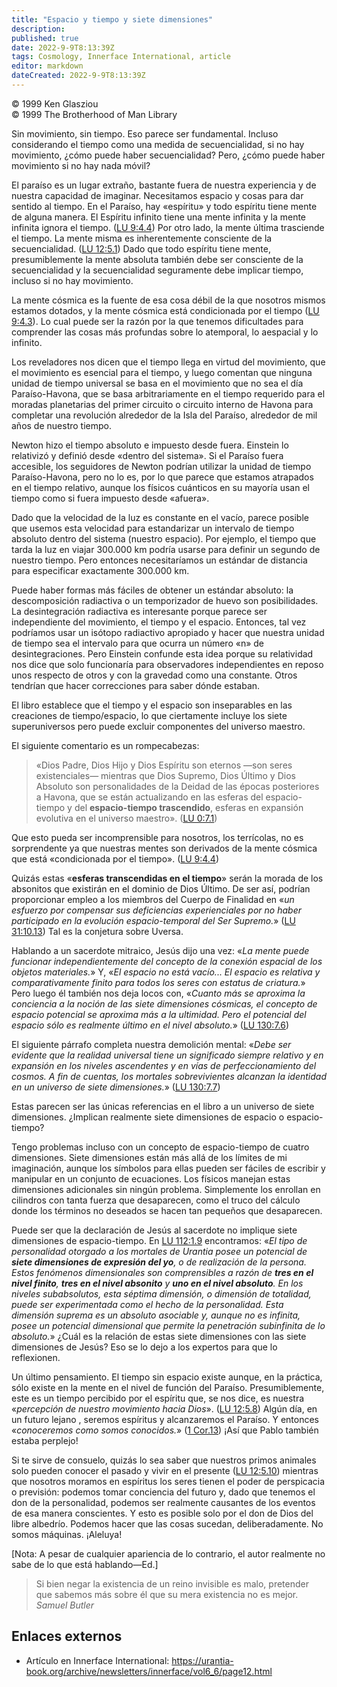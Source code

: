 ```yaml
---
title: "Espacio y tiempo y siete dimensiones"
description: 
published: true
date: 2022-9-9T8:13:39Z
tags: Cosmology, Innerface International, article
editor: markdown
dateCreated: 2022-9-9T8:13:39Z
---
```


<p class="v-card v-sheet theme--light grey lighten-3 px-2">© 1999 Ken Glasziou<br>© 1999 The Brotherhood of Man Library</p>

Sin movimiento, sin tiempo. Eso parece ser fundamental. Incluso considerando el tiempo como una medida de secuencialidad, si no hay movimiento, ¿cómo puede haber secuencialidad? Pero, ¿cómo puede haber movimiento si no hay nada móvil?

El paraíso es un lugar extraño, bastante fuera de nuestra experiencia y de nuestra capacidad de imaginar. Necesitamos espacio y cosas para dar sentido al tiempo. En el Paraíso, hay «espíritu» y todo espíritu tiene mente de alguna manera. El Espíritu infinito tiene una mente infinita y la mente infinita ignora el tiempo. ([LU 9:4.4](/es/The_Urantia_Book/9#p4_4)) Por otro lado, la mente última trasciende el tiempo. La mente misma es inherentemente consciente de la secuencialidad. ([LU 12:5.1](/es/The_Urantia_Book/12#p5_1)) Dado que todo espíritu tiene mente, presumiblemente la mente absoluta también debe ser consciente de la secuencialidad y la secuencialidad seguramente debe implicar tiempo, incluso si no hay movimiento.

La mente cósmica es la fuente de esa cosa débil de la que nosotros mismos estamos dotados, y la mente cósmica está condicionada por el tiempo ([LU 9:4.3](/es/The_Urantia_Book/9#p4_3)). Lo cual puede ser la razón por la que tenemos dificultades para comprender las cosas más profundas sobre lo atemporal, lo aespacial y lo infinito.

Los reveladores nos dicen que el tiempo llega en virtud del movimiento, que el movimiento es esencial para el tiempo, y luego comentan que ninguna unidad de tiempo universal se basa en el movimiento que no sea el día Paraíso-Havona, que se basa arbitrariamente en el tiempo requerido para el moradas planetarias del primer circuito o circuito interno de Havona para completar una revolución alrededor de la Isla del Paraíso, alrededor de mil años de nuestro tiempo.

Newton hizo el tiempo absoluto e impuesto desde fuera. Einstein lo relativizó y definió desde «dentro del sistema». Si el Paraíso fuera accesible, los seguidores de Newton podrían utilizar la unidad de tiempo Paraíso-Havona, pero no lo es, por lo que parece que estamos atrapados en el tiempo relativo, aunque los físicos cuánticos en su mayoría usan el tiempo como si fuera impuesto desde «afuera».

Dado que la velocidad de la luz es constante en el vacío, parece posible que usemos esta velocidad para estandarizar un intervalo de tiempo absoluto dentro del sistema (nuestro espacio). Por ejemplo, el tiempo que tarda la luz en viajar 300.000 km podría usarse para definir un segundo de nuestro tiempo. Pero entonces necesitaríamos un estándar de distancia para especificar exactamente 300.000 km.

Puede haber formas más fáciles de obtener un estándar absoluto: la descomposición radiactiva o un temporizador de huevo son posibilidades. La desintegración radiactiva es interesante porque parece ser independiente del movimiento, el tiempo y el espacio. Entonces, tal vez podríamos usar un isótopo radiactivo apropiado y hacer que nuestra unidad de tiempo sea el intervalo para que ocurra un número «n» de desintegraciones. Pero Einstein confunde esta idea porque su relatividad nos dice que solo funcionaría para observadores independientes en reposo unos respecto de otros y con la gravedad como una constante. Otros tendrían que hacer correcciones para saber dónde estaban.

El libro establece que el tiempo y el espacio son inseparables en las creaciones de tiempo/espacio, lo que ciertamente incluye los siete superuniversos pero puede excluir componentes del universo maestro.

El siguiente comentario es un rompecabezas:

> «Dios Padre, Dios Hijo y Dios Espíritu son eternos —son seres existenciales— mientras que Dios Supremo, Dios Último y Dios Absoluto son personalidades de la Deidad de las épocas posteriores a Havona, que se están actualizando en las esferas del espacio-tiempo y del **espacio-tiempo trascendido**, esferas en expansión evolutiva en el universo maestro». ([LU 0:7.1](/es/The_Urantia_Book/0#p7_1))

Que esto pueda ser incomprensible para nosotros, los terrícolas, no es sorprendente ya que nuestras mentes son derivados de la mente cósmica que está «condicionada por el tiempo». ([LU 9:4.4](/es/The_Urantia_Book/9#p4_4))

Quizás estas «**esferas transcendidas en el tiempo**» serán la morada de los absonitos que existirán en el dominio de Dios Último. De ser así, podrían proporcionar empleo a los miembros del Cuerpo de Finalidad en «_un esfuerzo por compensar sus deficiencias experienciales por no haber participado en la evolución espacio-temporal del Ser Supremo._» ([LU 31:10.13](/es/The_Urantia_Book/31#p10_13)) Tal es la conjetura sobre Uversa.

Hablando a un sacerdote mitraico, Jesús dijo una vez: «_La mente puede funcionar independientemente del concepto de la conexión espacial de los objetos materiales._» Y, «_El espacio no está vacío... El espacio es relativa y comparativamente finito para todos los seres con estatus de criatura._» Pero luego él también nos deja locos con, «_Cuanto más se aproxima la conciencia a la noción de las siete dimensiones cósmicas, el concepto de espacio potencial se aproxima más a la ultimidad. Pero el potencial del espacio sólo es realmente último en el nivel absoluto._» ([LU 130:7.6](/es/The_Urantia_Book/130#p7_6))

El siguiente párrafo completa nuestra demolición mental: «_Debe ser evidente que la realidad universal tiene un significado siempre relativo y en expansión en los niveles ascendentes y en vías de perfeccionamiento del cosmos. A fin de cuentas, los mortales sobrevivientes alcanzan la identidad en un universo de siete dimensiones._» ([LU 130:7.7](/es/The_Urantia_Book/130#p7_7))

Estas parecen ser las únicas referencias en el libro a un universo de siete dimensiones. ¿Implican realmente siete dimensiones de espacio o espacio-tiempo?

Tengo problemas incluso con un concepto de espacio-tiempo de cuatro dimensiones. Siete dimensiones están más allá de los límites de mi imaginación, aunque los símbolos para ellas pueden ser fáciles de escribir y manipular en un conjunto de ecuaciones. Los físicos manejan estas dimensiones adicionales sin ningún problema. Simplemente los enrollan en cilindros con tanta fuerza que desaparecen, como el truco del cálculo donde los términos no deseados se hacen tan pequeños que desaparecen.

Puede ser que la declaración de Jesús al sacerdote no implique siete dimensiones de espacio-tiempo. En [LU 112:1.9](/es/The_Urantia_Book/112#p1_9) encontramos: «_El tipo de personalidad otorgado a los mortales de Urantia posee un potencial de ***siete dimensiones de expresión del yo***, o de realización de la persona. Estos fenómenos dimensionales son comprensibles a razón de ***tres en el nivel finito***, ***tres en el nivel absonito*** y ***uno en el nivel absoluto***. En los niveles subabsolutos, esta séptima dimensión, o dimensión de totalidad, puede ser experimentada como el *hecho* de la personalidad. Esta dimensión suprema es un absoluto asociable y, aunque no es infinita, posee un potencial dimensional que permite la penetración subinfinita de lo absoluto._» ¿Cuál es la relación de estas siete dimensiones con las siete dimensiones de Jesús? Eso se lo dejo a los expertos para que lo reflexionen.

Un último pensamiento. El tiempo sin espacio existe aunque, en la práctica, sólo existe en la mente en el nivel de función del Paraíso. Presumiblemente, este es un tiempo percibido por el espíritu que, se nos dice, es nuestra «_percepción de nuestro movimiento hacia Dios_». ([LU 12:5.8](/es/The_Urantia_Book/12#p5_8)) Algún día, en un futuro lejano , seremos espíritus y alcanzaremos el Paraíso. Y entonces «_conoceremos como somos conocidos._» ([1 Cor.13](/es/Bible/1_Corinthians/13)) ¡Así que Pablo también estaba perplejo!

Si te sirve de consuelo, quizás lo sea saber que nuestros primos animales solo pueden conocer el pasado y vivir en el presente ([LU 12:5.10](/es/The_Urantia_Book/12#p5_10)) mientras que nosotros moramos en espíritus los seres tienen el poder de perspicacia o previsión: podemos tomar conciencia del futuro y, dado que tenemos el don de la personalidad, podemos ser realmente causantes de los eventos de esa manera conscientes. Y esto es posible solo por el don de Dios del libre albedrío. Podemos hacer que las cosas sucedan, deliberadamente. No somos máquinas. ¡Aleluya!

[Nota: A pesar de cualquier apariencia de lo contrario, el autor realmente no sabe de lo que está hablando—Ed.]

> Si bien negar la existencia de un reino invisible es malo, pretender que sabemos más sobre él que su mera existencia no es mejor.
> _Samuel Butler_

## Enlaces externos

- Artículo en Innerface International: https://urantia-book.org/archive/newsletters/innerface/vol6_6/page12.html



